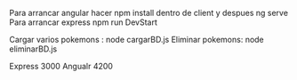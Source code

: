 Para arrancar angular hacer npm install dentro de client y despues ng serve
Para arrancar express npm run DevStart

Cargar varios pokemons : node cargarBD.js 
Eliminar pokemons: node eliminarBD.js

Express 3000
Angualr 4200



